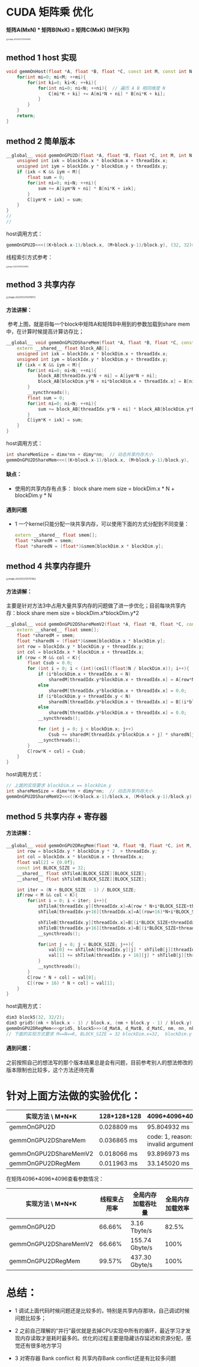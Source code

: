 # CUDA 矩阵乘 优化

**矩阵A(MxN) * 矩阵B(NxK)  = 矩阵C(MxK)  (M行K列)**

<img src="03_矩阵乘初步.assets/image-20220722112543591.png" alt="image-20220722112543591" style="zoom: 33%;" />

## method 1 host 实现

```c++
void gemmOnHost(float *A, float *B, float *C, const int M, const int N, const int K){
    for(int mi=0; mi<M; ++mi){
        for(int ki=0; ki<K; ++ki){
            for(int ni=0; ni<N; ++ni){  // 遍历 A B 相同维度 N
                C[mi*K + ki] += A[mi*N + ni] * B[ni*K + ki];
            }
        }
    }
    return;
}
```

## method 2 简单版本

```c++
__global__ void gemmOnGPU2D(float *A, float *B, float *C, int M, int N, int K){    
    unsigned int ixk = blockIdx.x * blockDim.x + threadIdx.x;
    unsigned int iym = blockIdx.y * blockDim.y + threadIdx.y;
    if (ixk < K && iym < M){
        float sum = 0;
        for(int ni=0; ni<N; ++ni){
            sum += A[iym*N + ni] * B[ni*K + ixk];
        }
        C[iym*K + ixk] = sum;
    }
}
// 
// 
```

host调用方式：

```c++
gemmOnGPU2D<<<((K+block.x-1)/block.x, (M+block.y-1)/block.y), (32, 32)>>>(d_MatA, d_MatB, d_MatC, M, N, K);
```

线程索引方式参考：

<img src="03_矩阵乘初步.assets/image-20220719075610982.png" alt="image-20220719075610982" style="zoom:30%;" />

## method 3 共享内存

<img src="03_矩阵乘初步.assets/image-20220722114709172.png" alt="image-20220722114709172" style="zoom:40%;" />

#### 方法讲解：

​	参考上图，就是将每一个block中矩阵A和矩阵B中用到的参数加载到share mem中，在计算时候提高计算访存比；

```c++
__global__ void gemmOnGPU2DShareMem(float *A, float *B, float *C, const int M, const int N, const int K){    
    extern __shared__ float block_AB[];  
    unsigned int ixk = blockIdx.x * blockDim.x + threadIdx.x;
    unsigned int iym = blockIdx.y * blockDim.y + threadIdx.y;
    if (ixk < K && iym < M){
        for(int ni=0; ni<N; ++ni){
            block_AB[threadIdx.y*N + ni] = A[iym*N + ni];  
            block_AB[blockDim.y*N + ni*blockDim.x + threadIdx.x] = B[ni*K + ixk];  
        }
        __syncthreads();
        float sum = 0;
        for(int ni=0; ni<N; ++ni){
            sum += block_AB[threadIdx.y*N + ni] * block_AB[blockDim.y*N + ni*blockDim.x + threadIdx.x];
        }
        C[iym*K + ixk] = sum;
    }
}
```

host调用方式：

```c++
int shareMemSize = dimx*nn + dimy*nn;  // 动态共享内存大小
gemmOnGPU2DShareMem<<<((K+block.x-1)/block.x, (M+block.y-1)/block.y), (32, 32),shareMemSize*sizeof(float)>>>(d_MatA, d_MatB, d_MatC, M, N, K);
```

#### 缺点：

- 使用的共享内存有点多： block share mem size = blockDim.x \* N + blockDim.y \* N

#### 遇到问题

- 1 一个kernel只能分配一块共享内存，可以使用下面的方式分配到不同变量：

  ```c++
  extern __shared__ float smem[];
  float *sharedM = smem;                       
  float *sharedN = (float*)&smem[blockDim.x * blockDim.y]; 
  ```



## method 4 共享内存提升

<img src="03_矩阵乘初步.assets/image-20220722115757802.png" alt="image-20220722115757802" style="zoom:40%;" />

#### 方法讲解：

主要是针对方法3中占用大量共享内存的问题做了进一步优化；目前每块共享内存：block share mem size = blockDim.x\*blockDim.y\*2

```c++
__global__ void gemmOnGPU2DShareMemV2(float *A, float *B, float *C, const int M, const int N, const int K){
    extern __shared__ float smem[];
    float *sharedM = smem;                       
    float *sharedN = (float*)&smem[blockDim.x * blockDim.y]; 
    int row = blockIdx.y * blockDim.y + threadIdx.y;
    int col = blockIdx.x * blockDim.x + threadIdx.x;
    if (row < M && col < K){
        float Csub = 0.0;
        for (int i = 0; i < (int)(ceil((float)N / blockDim.x)); i++){
            if (i*blockDim.x + threadIdx.x < N) 
                sharedM[threadIdx.y*blockDim.x + threadIdx.x] = A[row*N + i * blockDim.x + threadIdx.x];
            else
                sharedM[threadIdx.y*blockDim.x + threadIdx.x] = 0.0;
            if (i*blockDim.y + threadIdx.y < N) 
                sharedN[threadIdx.y*blockDim.x + threadIdx.x] = B[(i*blockDim.y + threadIdx.y)*K + col];
            else
                sharedN[threadIdx.y*blockDim.x + threadIdx.x] = 0.0;
            __syncthreads();

            for (int j = 0; j < blockDim.x; j++)
                Csub += sharedM[threadIdx.y*blockDim.x + j] * sharedN[j*blockDim.y + threadIdx.x];
            __syncthreads();
        }
        C[row*K + col] = Csub;
    }
}
```

host调用方式：

```c++
// 上面的实现要求 blockDim.x == blockDim.y
int shareMemSize = dimx*nn + dimy*nn;  // 动态共享内存大小
gemmOnGPU2DShareMemV2<<<((K+block.x-1)/block.x, (M+block.y-1)/block.y), (32, 32),shareMemSize*sizeof(float)>>>(d_MatA, d_MatB, d_MatC, M, N, K);
```



## method 5 共享内存 + 寄存器

#### 方法讲解：

```c++
__global__ void gemmOnGPU2DRegMem(float *A, float *B, float *C, int M, int N, int K){
    int row = blockIdx.y * blockDim.y * 2  + threadIdx.y;
    int col = blockIdx.x * blockDim.x + threadIdx.x;
    float val[2] = {0.0f};
    const int BLOCK_SIZE = 32;
    __shared__ float shTileA[BLOCK_SIZE][BLOCK_SIZE];
    __shared__ float shTileB[BLOCK_SIZE][BLOCK_SIZE];

    int iter = (N + BLOCK_SIZE - 1) / BLOCK_SIZE;
    if(row < M && col < K){
        for(int i = 0; i < iter; i++){
            shTileA[threadIdx.y][threadIdx.x]=A[row * N+i*BLOCK_SIZE+threadIdx.x];
            shTileA[threadIdx.y+16][threadIdx.x]=A[(row+16)*N+i*BLOCK_SIZE+threadIdx.x];

            shTileB[threadIdx.y][threadIdx.x]=B[(i*BLOCK_SIZE+threadIdx.y)*N+col];
            shTileB[threadIdx.y+16][threadIdx.x]=B[(i*BLOCK_SIZE+threadIdx.y+16)*N+col];
            __syncthreads();

            for(int j = 0; j < BLOCK_SIZE; j++){
                val[0] += shTileA[threadIdx.y][j] * shTileB[j][threadIdx.x];
                val[1] += shTileA[threadIdx.y + 16][j] * shTileB[j][threadIdx.x];
            }
            __syncthreads();
        }
        C[row * N + col] = val[0];
        C[(row + 16) * N + col] = val[1];
    }
}
```

host调用方式：

```c++
dim3 block5(32, 32/2);
dim3 grid5((nk + block.x - 1) / block.x, (nm + block.y - 1) / block.y);
gemmOnGPU2DRegMem<<<grid5, block5>>>(d_MatA, d_MatB, d_MatC, nm, nn, nk);
// 下面的实现方式要求 M==N==K, BLOCK_SIZE = 32 blockDim.x=32,  blockDim.y = BLOCK_SIZE / 2
```

#### 遇到问题：

​	之前按照自己的想法写的那个版本结果总是会有问题，目前参考别人的想法修改的版本限制也比较多，这个方法还待完善





# 针对上面方法做的实验优化：

| 实现方法  \ M\*N\*K   | 128\*128\*128 | 4096\*4096\*4096                  |
| --------------------- | ------------- | --------------------------------- |
| gemmOnGPU2D           | 0.028809 ms   | 95.804932 ms                      |
| gemmOnGPU2DShareMem   | 0.036865 ms   | code: 1, reason: invalid argument |
| gemmOnGPU2DShareMemV2 | 0.018066 ms   | 93.896973 ms                      |
| gemmOnGPU2DRegMem     | 0.011963 ms   | 33.145020 ms                      |

在矩阵4096\*4096\*4096查看参数情况：

| 实现方法  \ M\*N\*K   | 线程束占用率 | 全局内存加载吞吐量 | 全局内存加载效率 |
| --------------------- | ------------ | ------------------ | ---------------- |
| gemmOnGPU2D           | 66.66%       | 3.16 Tbyte/s       | 82.5%            |
| gemmOnGPU2DShareMemV2 | 66.66%       | 155.74 Gbyte/s     | 100%             |
| gemmOnGPU2DRegMem     | 99.57%       | 437.30 Gbyte/s     | 100%             |





# 总结： 

- 1 调试上面代码时候问题还是比较多的，特别是共享内存那块，自己调试时候问题比较多；
- 2 之前自己理解的“并行”最优就是去掉CPU实现中所有的循环，最近学习才发现内存读取才是耗时最多的。优化的过程主要是隐藏访存延迟和资源分配，感觉还有很多地方学习

- 3 对寄存器 Bank conflict 和 共享内存Bank conflict还是有比较多问题